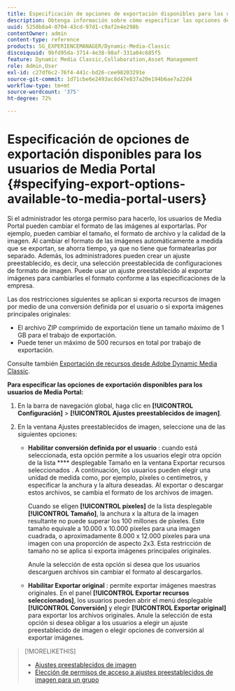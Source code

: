 ```yaml
---
title: Especificación de opciones de exportación disponibles para los usuarios de Media Portal
description: Obtenga información sobre cómo especificar las opciones de exportación disponibles para los usuarios de Media Portal.
uuid: 5258b8a4-0704-43cd-97d1-c9af2e4e298b
contentOwner: admin
content-type: reference
products: SG_EXPERIENCEMANAGER/Dynamic-Media-Classic
discoiquuid: 9bfd95da-3714-4e38-98af-331a04c685f5
feature: Dynamic Media Classic,Collaboration,Asset Management
role: Admin,User
exl-id: c27df6c2-76f4-441c-bd26-cee98203291e
source-git-commit: 1d71cbe6e2493ac8d47e837a20e194b6ae7a22d4
workflow-type: tm+mt
source-wordcount: '375'
ht-degree: 72%

---
```


# Especificación de opciones de exportación disponibles para los usuarios de Media Portal {#specifying-export-options-available-to-media-portal-users}

Si el administrador les otorga permiso para hacerlo, los usuarios de Media Portal pueden cambiar el formato de las imágenes al exportarlas. Por ejemplo, pueden cambiar el tamaño, el formato de archivo y la calidad de la imagen. Al cambiar el formato de las imágenes automáticamente a medida que se exportan, se ahorra tiempo, ya que no tiene que formatearlas por separado. Además, los administradores pueden crear un ajuste preestablecido, es decir, una selección preestablecida de configuraciones de formato de imagen. Puede usar un ajuste preestablecido al exportar imágenes para cambiarles el formato conforme a las especificaciones de la empresa.

Las dos restricciones siguientes se aplican si exporta recursos de imagen por medio de una conversión definida por el usuario o si exporta imágenes principales originales:

* El archivo ZIP comprimido de exportación tiene un tamaño máximo de 1 GB para el trabajo de exportación.
* Puede tener un máximo de 500 recursos en total por trabajo de exportación.

Consulte también [Exportación de recursos desde Adobe Dynamic Media Classic](exporting-assets-from-dmc.md#exporting-assets-from_dmc).

**Para especificar las opciones de exportación disponibles para los usuarios de Media Portal:**

1. En la barra de navegación global, haga clic en **[!UICONTROL Configuración]** > **[!UICONTROL Ajustes preestablecidos de imagen]**.
1. En la ventana Ajustes preestablecidos de imagen, seleccione una de las siguientes opciones:

   * **Habilitar conversión definida por el usuario** : cuando está seleccionada, esta opción permite a los usuarios elegir otra opción de la lista  **** desplegable Tamaño en la ventana Exportar recursos seleccionados . A continuación, los usuarios pueden elegir una unidad de medida como, por ejemplo, píxeles o centímetros, y especificar la anchura y la altura deseadas. Al exportar o descargar estos archivos, se cambia el formato de los archivos de imagen.

      Cuando se eligen **[!UICONTROL píxeles]** de la lista desplegable **[!UICONTROL Tamaño]**, la anchura x la altura de la imagen resultante no puede superar los 100 millones de píxeles. Este tamaño equivale a 10.000 x 10.000 píxeles para una imagen cuadrada, o aproximadamente 8.000 x 12.000 píxeles para una imagen con una proporción de aspecto 2x3. Esta restricción de tamaño no se aplica si exporta imágenes principales originales.

      Anule la selección de esta opción si desea que los usuarios descarguen archivos sin cambiar el formato al descargarlos.

   * **Habilitar Exportar original** : permite exportar imágenes maestras originales. En el panel **[!UICONTROL Exportar recursos seleccionados]**, los usuarios pueden abrir el menú desplegable **[!UICONTROL Conversión]** y elegir **[!UICONTROL Exportar original]** para exportar los archivos originales. Anule la selección de esta opción si desea obligar a los usuarios a elegir un ajuste preestablecido de imagen o elegir opciones de conversión al exportar imágenes.

>[!MORELIKETHIS]
>
>* [Ajustes preestablecidos de imagen](application-setup.md#image_presets)
>* [Elección de permisos de acceso a ajustes preestablecidos de imagen para un grupo](creating-media-portal-groups.md#choosing_image_preset_access_permissions_for_a_group)

